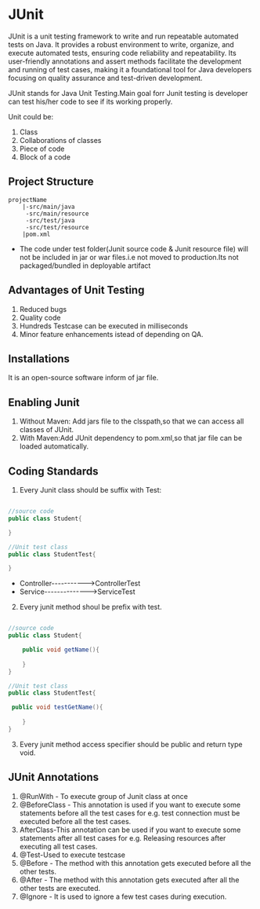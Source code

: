 # JUnit

JUnit is a unit testing framework to write and run repeatable automated tests on Java. It provides a robust environment to write, organize, and execute automated tests, ensuring code reliability and repeatability. Its user-friendly annotations and assert methods facilitate the development and running of test cases, making it a foundational tool for Java developers focusing on quality assurance and test-driven development. 

JUnit stands for Java Unit Testing.Main goal forr Junit testing is developer can test his/her code to see if its working properly.

Unit could be:
1. Class
2. Collaborations of classes
3. Piece of code
4. Block of a code

## Project Structure

```
projectName
    |-src/main/java
     -src/main/resource
     -src/test/java
     -src/test/resource
    |pom.xml
```

* The code under test folder(Junit source code & Junit resource file) will not be included in jar or war files.i.e not moved to production.Its not packaged/bundled in deployable artifact

## Advantages of Unit Testing
1. Reduced bugs
2. Quality code
3. Hundreds Testcase can be executed in milliseconds
4. Minor feature enhancements istead of depending on QA.

## Installations

It is an open-source software inform of jar file.

## Enabling Junit
1. Without Maven: Add jars file to the clsspath,so that we can access all classes of JUnit.
2. With Maven:Add JUnit dependency to pom.xml,so that jar file can be loaded automatically.

## Coding Standards

1. Every Junit class should be suffix with Test:

```java

//source code
public class Student{

}

//Unit test class
public class StudentTest{

}
```

- Controller----------->ControllerTest
- Service-------------->ServiceTest

2. Every junit method shoul be prefix with test.

```java

//source code
public class Student{

    public void getName(){
        
    }
}

//Unit test class
public class StudentTest{

 public void testGetName(){
        
    }
}
```

3. Every junit method access specifier should be public and return type void.

## JUnit Annotations
1. @RunWith - To execute group of Junit class at once
2. @BeforeClass - This annotation is used if you want to execute some statements before all the test cases for e.g. test connection must be executed before all the test cases.
3. AfterClass-This annotation can be used if you want to execute some statements after all test cases for e.g. Releasing resources after executing all test cases.
4. @Test-Used to execute testcase
5. @Before - The method with this annotation gets executed before all the other tests.
6. @After - The method with this annotation gets executed after all the other tests are executed.
7. @Ignore - It is used to ignore a few test cases during execution.